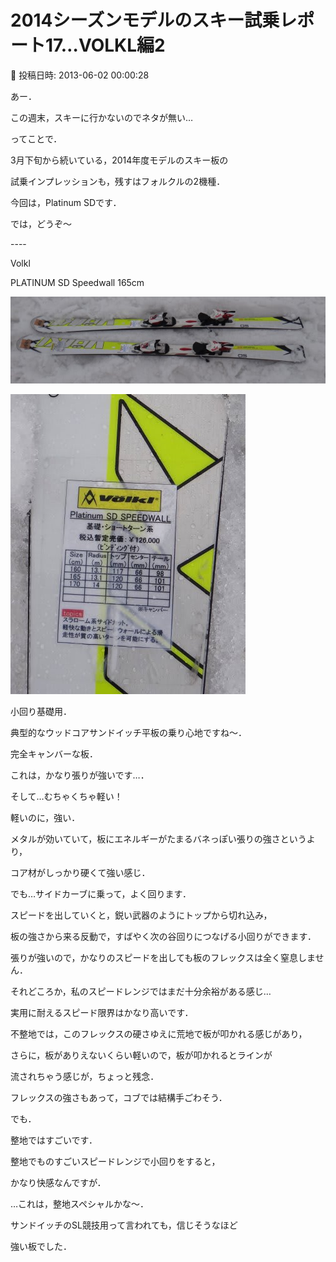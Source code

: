 # 2014シーズンモデルのスキー試乗レポート17…VOLKL編2

📅 投稿日時: 2013-06-02 00:00:28

あー．


この週末，スキーに行かないのでネタが無い…





ってことで．


3月下旬から続いている，2014年度モデルのスキー板の


試乗インプレッションも，残すはフォルクルの2機種．





今回は，Platinum SDです．


では，どうぞ～


----[]()


Volkl 





PLATINUM SD Speedwall 165cm







![010fdd2b6b6cccdf50715ea14084784a.jpg](images/010fdd2b6b6cccdf50715ea14084784a.jpg)









![96f2e35182c408b201faed1b7ee81fb1.jpg](images/96f2e35182c408b201faed1b7ee81fb1.jpg)







小回り基礎用．


典型的なウッドコアサンドイッチ平板の乗り心地ですね～．


完全キャンバーな板．


これは，かなり張りが強いです…．


そして…むちゃくちゃ軽い！


軽いのに，強い．





メタルが効いていて，板にエネルギーがたまるバネっぽい張りの強さというより，


コア材がしっかり硬くて強い感じ．


でも…サイドカーブに乗って，よく回ります．


スピードを出していくと，鋭い武器のようにトップから切れ込み，


板の強さから来る反動で，すばやく次の谷回りにつなげる小回りができます．


張りが強いので，かなりのスピードを出しても板のフレックスは全く窒息しません．


それどころか，私のスピードレンジではまだ十分余裕がある感じ…


実用に耐えるスピード限界はかなり高いです．


不整地では，このフレックスの硬さゆえに荒地で板が叩かれる感じがあり，


さらに，板がありえないくらい軽いので，板が叩かれるとラインが


流されちゃう感じが，ちょっと残念．


フレックスの強さもあって，コブでは結構手ごわそう．





でも．


整地ではすごいです．


整地でものすごいスピードレンジで小回りをすると，


かなり快感なんですが．


…これは，整地スペシャルかな～．





サンドイッチのSL競技用って言われても，信じそうなほど


強い板でした．
